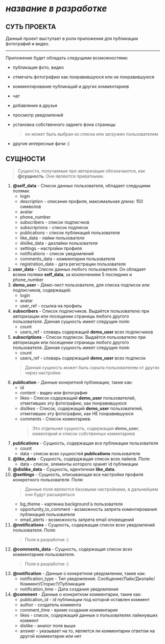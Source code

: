 # *название в разработке*

## СУТЬ ПРОЕКТА

Данный проект выступает в роли приложения для публикации фотографий и видео.
***
Приложение будет обладать следущими возможностями:
* публикация фото, видео
* отмечать фотографию как понравившуюся или не понравившуюся
* комментирование публикаций и других комментариев
* чат
* добавление в друзья
* просмотр уведомлений
* установка собственного заднего фона страницы

  > он может быть выбран из списка или загружен пользователем
* другие интересные фичи :)

## СУЩНОСТИ
> Сущности, получаемые при авторизации обозначаются, как **@сущность**. Они являются приватными.
1. **@self_data** - Список данных пользователя, обладает следущими полями:
    * login
    * description - описание профиля, максимальная длина: 150 символов
    * avatar
    * phone_number
    * subscribers - список подписчков
    * subscriprions - список подписок
    * publications - список публикаций пользователя
    * like_data - лайки пользователя
    * dislike_data - дизлайки пользователя
    * settings - настройки профиля
    * notifications - список уведомлений
    * comments_data - комментарии пользователя
    * registration_date - дата регистрации пользователя
2. **user_data** - Список данных любого пользователя. Он обладает всеми полями **self_data**, за исключением 5 последних и phone_number
3. **demo_user** - Демо-лист пользователя, для списка подписок или подписчиков, содержащий:
    * login
    * avatar
    * user_ref - ссылка на профиль
4. **subscribers** - Список подписчиков. Выдаётся пользователю при авторизации или посещении страницы любого другого пользователя. Данная сущность имеет следущие поля:
    * count
    * users_ref - словарь содержащий **demo_user** всех подписчиков
5. **subscriptions** - Список подписок. Выдаётся пользователю при авторизации или посещении страницы любого другого пользователя. Данная сущность имеет следущие поля:
    * count
    * users_ref - словарь содержащий **demo_user** всех подписок
    > Данная сущность может быть скрыта пользователем от других через настройки
6. **publication** - Данные конкретной публикации, такие как:
    * id
    * content - видео или фотография
    * likes - Список содержащий **demo_user** пользователей, отметивших эту фотографию, как понравившуюся
    * dislikes - Список, содержащий **demo_user** пользователей, отметивших эту фотографию, как НЕ понравившуюся
    * comments - Список коментариев.
      > Это отдельная сущность, содержащая **demo_user**, коментарий и список собственных коментариев 
6. **publications** - Сущность, содержащая все публикации пользователя
    * count
    * data - список всех сущностей **publications** пользователя
7. **@like_data** - Сущность, cодерджащая список всех лайков. Поля:
    * data - список, элементы которого хранят id публикации
8. **@dislike_data** - Сущность, идентичная **like_data**.
9. **@settings** - Сущность, описывающая все настройки профиля конкретного пользователя. Поля:
    > Данные поля являются базовыми настройками, в дальнейшем они будут расширяться
    * bg_theme - картинка background'а пользователя
    * opportunity_to_comment - возможность запрета коментирования публикаций пользователя
    * email_alerts - возможность запрета email оповещений
10. **@notifications** - Сущность, содержащая список всех уведомлений пользователя. Поля:     
    > Поля в разработке :)
11. **@comments_data** - Сущность, содержащая список всех комментариев пользователя.
    > Поля в разработке :)
12. **@notification** - Данные о конкретном уведомлении, такие как:
    * notification_type - Тип уведомления. Сообщение/Лайк/Дизлайк/Коммент/Сторис?/Публикация
    * notification_time - Дата создания уведомления
13. **@comment** - Данные о конкретном комментарии, такие как:
    * publication_id - id публикации под которой оставлен коммент
    * author - создатель коммента
    * comment_time - время создания комментария
    * likes - список, содержащий данные о пользователях лайкнувших коммент
    * dislike - аналог поля выше
    * answer - указывает на то, является ли комментарии ответом на другой комментарии или нет
